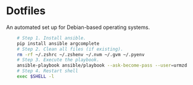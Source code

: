 # Dotfiles

An automated set up for Debian-based operating systems.

```bash
	# Step 1. Install ansible.
	pip install ansible argcomplete
	# Step 2. Clean all files (if existing).
	rm -rf ~/.zshrc ~/.zshenv ~/.nvm ~/.gvm ~/.pyenv
	# Step 3. Execute the playbook.
	ansible-playbook ansible/playbook --ask-become-pass --user=urmzd
    # Step 4. Restart shell
    exec $SHELL -l
```
